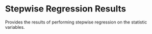 # Stepwise Regression Results

Provides the results of performing stepwise regression on the statistic variables.
